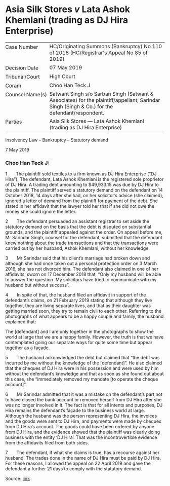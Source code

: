 # Asia Silk Stores _v_ Lata Ashok Khemlani (trading as DJ Hira Enterprise)  

<table id="info-table"><tbody><tr class="info-row"><td class="txt-label" style="padding: 4px 0px; white-space: nowrap" valign="top">Case Number</td><td class="txt-body">HC/Originating Summons (Bankruptcy) No 110 of 2018 (HC/Registrar's Appeal No 85 of 2019)</td></tr><tr class="info-row"><td class="txt-label" style="padding: 4px 0px; white-space: nowrap" valign="top">Decision Date</td><td class="txt-body">07 May 2019</td></tr><tr class="info-row"><td class="txt-label" style="padding: 4px 0px; white-space: nowrap" valign="top">Tribunal/Court</td><td class="txt-body">High Court</td></tr><tr class="info-row"><td class="txt-label" style="padding: 4px 0px; white-space: nowrap" valign="top">Coram</td><td class="txt-body">Choo Han Teck J</td></tr><tr class="info-row"><td class="txt-label" style="padding: 4px 0px; white-space: nowrap" valign="top">Counsel Name(s)</td><td class="txt-body">Satwant Singh s/o Sarban Singh (Satwant &amp; Associates) for the plaintiff/appellant; Sarindar Singh (Singh &amp; Co.) for the defendant/respondent.</td></tr><tr class="info-row"><td class="txt-label" style="padding: 4px 0px; white-space: nowrap" valign="top">Parties</td><td class="txt-body">Asia Silk Stores — Lata Ashok Khemlani (trading as DJ Hira Enterprise)</td></tr></tbody></table>

Insolvency Law – Bankruptcy – Statutory demand

7 May 2019

### Choo Han Teck J:

1       The plaintiff sold textiles to a firm known as DJ Hira Enterprise (“DJ Hira”). The defendant, Lata Ashok Khemlani is the registered sole proprietor of DJ Hira. A trading debt amounting to $49,933.15 was due by DJ Hira to the plaintiff. The plaintiff served a statutory demand on the defendant on 14 October 2018, 14 days after she had, on her solicitor’s advice (she claimed), ignored a letter of demand from the plaintiff for payment of the debt. She stated in her affidavit that the lawyer told her that if she did not owe the money she could ignore the letter.

2       The defendant persuaded an assistant registrar to set aside the statutory demand on the basis that the debt is disputed on substantial grounds, and the plaintiff appealed against the order. On appeal before me, Mr Sarindar Singh, counsel for the defendant, submitted that the defendant knew nothing about the trade transactions and that the transactions were carried out by her husband, Ashok Khemlani, without her knowledge.

3       Mr Sarindar said that his client’s marriage had broken down and although she had once taken out a personal protection order on 3 March 2016, she has not divorced him. The defendant also claimed in one of her affidavits, sworn on 17 December 2018 that, “Only my husband will be able to answer the question. My solicitors have tried to communicate with my husband but without success”.

4       In spite of that, the husband filed an affidavit in support of the defendant’s claims, on 21 February 2019 stating that although they live together, they are living separate lives, and that as their daughter was getting married soon, they try to remain civil to each other. Referring to the photographs of what appears to be a happy couple and family, the husband explained that:

The \[defendant\] and I are only together in the photographs to show the world at large that we are a happy family. However, the truth is that we have contemplated going our separate ways for quite some time but appear together as a façade.

5       The husband acknowledged the debt but claimed that “the debt was incurred by me without the knowledge of the \[defendant\]”. He also claimed that the cheques of DJ Hira were in his possession and were used by him without the defendant’s knowledge and that as soon as she found out about this case, she “immediately removed my mandate \[to operate the cheque account\]”.

6       Mr Sarindar admitted that it was a mistake on the defendant’s part not to have closed the bank account or removed herself from DJ Hira after she was no longer involved in it. The fact is that for all intents and purposes, DJ Hira remains the defendant’s façade to the business world at large. Although the husband was the person representing DJ Hira, the invoices and the goods were sent to DJ Hira, and payments were made by cheques from DJ Hira’s account. The goods could have been ordered by anyone from DJ Hira, and the evidence showed that the plaintiff was clearly doing business with the entity ‘DJ Hira’. That was the incontrovertible evidence from the affidavits filed from both sides.

7       The defendant, if what she claims is true, has a recourse against her husband. The trades done in the name of DJ Hira must be paid by DJ Hira. For these reasons, I allowed the appeal on 22 April 2019 and gave the defendant a further 21 days to comply with the statutory demand.


Source: [link](https://www.lawnet.sg:443/lawnet/web/lawnet/free-resources?p_p_id=freeresources_WAR_lawnet3baseportlet&p_p_lifecycle=1&p_p_state=normal&p_p_mode=view&_freeresources_WAR_lawnet3baseportlet_action=openContentPage&_freeresources_WAR_lawnet3baseportlet_docId=%2FJudgment%2F23135-SSP.xml)